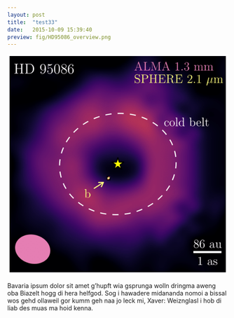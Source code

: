 ```yaml
---
layout: post
title:  "test33"
date:   2015-10-09 15:39:40
preview: fig/HD95086_overview.png
---
```


![image](/fig/HD95086_overview.png)

Bavaria ipsum dolor sit amet g’hupft wia gsprunga wolln dringma aweng oba Biazelt hogg di hera helfgod. Sog i hawadere midananda nomoi a bissal wos gehd ollaweil gor kumm geh naa jo leck mi, Xaver: Weiznglasl i hob di liab des muas ma hoid kenna.
